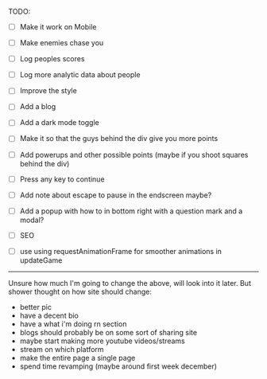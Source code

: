 TODO: 
- [ ] Make it work on Mobile
- [ ] Make enemies chase you
- [ ] Log peoples scores
- [ ] Log more analytic data about people
- [ ] Improve the style
- [ ] Add a blog
- [ ] Add a dark mode toggle
- [ ] Make it so that the guys behind the div give you more points
- [ ] Add powerups and other possible points (maybe if you shoot squares behind the div)
- [ ] Press any key to continue
- [ ] Add note about escape to pause in the endscreen maybe?
- [ ] Add a popup with how to in bottom right with a question mark and a modal?
- [ ] SEO
- [ ] use using requestAnimationFrame for smoother animations in updateGame


-----

Unsure how much I'm going to change the above, will look into it later. But shower thought on how site should change: 
- better pic
- have a decent bio
- have a what i'm doing rn section
- blogs should probably be on some sort of sharing site
- maybe start making more youtube videos/streams
- stream on which platform
- make the entire page a single page
- spend time revamping (maybe around first week december)
